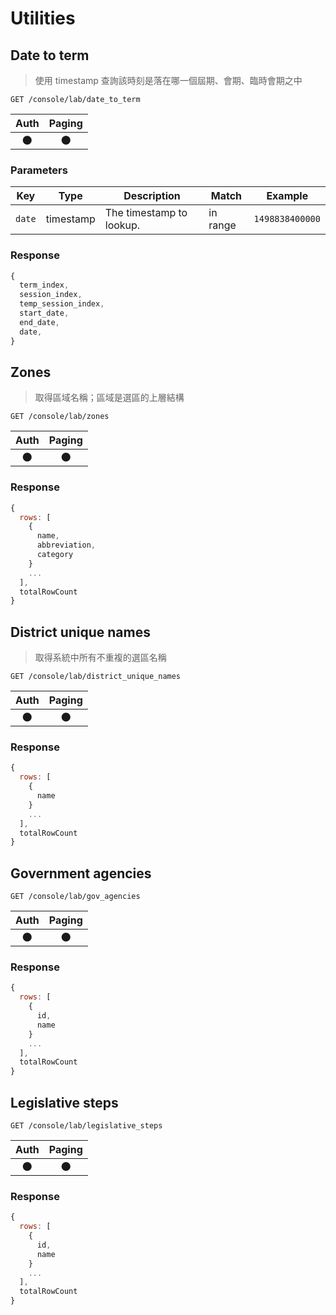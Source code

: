 # Utilities

## Date to term
> 使用 timestamp 查詢該時刻是落在哪一個屆期、會期、臨時會期之中

```
GET /console/lab/date_to_term
```

| Auth | Paging |
| :---: | :---: |
| 🌑 | 🌑 |

### Parameters

| Key | Type | Description | Match | Example |
| --- | --- | --- | --- | --- |
| `date` | timestamp | The timestamp to lookup. | in range | `1498838400000` |

### Response
``` js
{
  term_index,
  session_index,
  temp_session_index,
  start_date,
  end_date,
  date,
}
```
## Zones
> 取得區域名稱；區域是選區的上層結構

```
GET /console/lab/zones
```

| Auth | Paging |
| :---: | :---: |
| 🌑 | 🌑 |

### Response
``` js
{
  rows: [
    {
      name,
      abbreviation,
      category
    }
    ...
  ],
  totalRowCount
}
```

## District unique names
> 取得系統中所有不重複的選區名稱

```
GET /console/lab/district_unique_names
```

| Auth | Paging |
| :---: | :---: |
| 🌑 | 🌑 |

### Response
``` js
{
  rows: [
    {
      name
    }
    ...
  ],
  totalRowCount
}
```

## Government agencies
```
GET /console/lab/gov_agencies
```

| Auth | Paging |
| :---: | :---: |
| 🌑 | 🌑 |

### Response
``` js
{
  rows: [
    {
      id,
      name
    }
    ...
  ],
  totalRowCount
}
```

## Legislative steps
```
GET /console/lab/legislative_steps
```

| Auth | Paging |
| :---: | :---: |
| 🌑 | 🌑 |

### Response
``` js
{
  rows: [
    {
      id,
      name
    }
    ...
  ],
  totalRowCount
}
```
